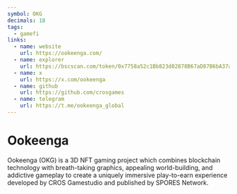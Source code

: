 ```yaml
---
symbol: OKG
decimals: 18
tags:
  - gamefi
links:
  - name: website
    url: https://ookeenga.com/
  - name: explorer
    url: https://bscscan.com/token/0x7758a52c1Bb823d02878B67aD87B6bA37a0CDbF5
  - name: x
    url: https://x.com/ookeenga
  - name: github
    url: https://github.com/crosgames
  - name: telegram
    url: https://t.me/ookeenga_global
---
```


# Ookeenga

Ookeenga (OKG) is a 3D NFT gaming project which combines blockchain technology with breath-taking graphics, appealing world-building, and addictive gameplay to create a uniquely immersive play-to-earn experience developed by CROS Gamestudio and published by SPORES Network.
